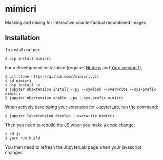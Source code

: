 # mimicri

Masking and mixing for interactive counterfactual recombined images

## Installation

To install use pip:

    $ pip install mimicri

For a development installation (requires [Node.js](https://nodejs.org) and [Yarn version 1](https://classic.yarnpkg.com/)),

    $ git clone https://github.com//mimicri.git
    $ cd mimicri
    $ pip install -e .
    $ jupyter nbextension install --py --symlink --overwrite --sys-prefix mimicri
    $ jupyter nbextension enable --py --sys-prefix mimicri

When actively developing your extension for JupyterLab, run the command:

    $ jupyter labextension develop --overwrite mimicri

Then you need to rebuild the JS when you make a code change:

    $ cd js
    $ yarn run build

You then need to refresh the JupyterLab page when your javascript changes.
